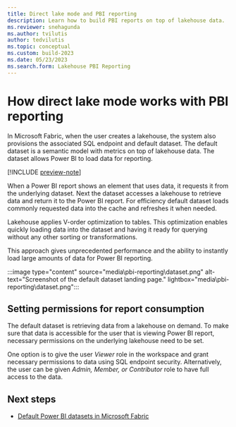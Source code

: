 ```yaml
---
title: Direct lake mode and PBI reporting
description: Learn how to build PBI reports on top of lakehouse data.
ms.reviewer: snehagunda
ms.author: tvilutis
author: tedvilutis
ms.topic: conceptual
ms.custom: build-2023
ms.date: 05/23/2023
ms.search.form: Lakehouse PBI Reporting
---
```


# How direct lake mode works with PBI reporting

In Microsoft Fabric, when the user creates a lakehouse, the system also provisions the associated SQL endpoint and default dataset. The default dataset is a semantic model with metrics on top of lakehouse data. The dataset allows Power BI to load data for reporting.

[!INCLUDE [preview-note](../includes/preview-note.md)]

When a Power BI report shows an element that uses data, it requests it from the underlying dataset. Next the dataset accesses a lakehouse to retrieve data and return it to the Power BI report. For efficiency default dataset loads commonly requested data into the cache and refreshes it when needed.

Lakehouse applies V-order optimization to tables. This optimization enables quickly loading data into the dataset and having it ready for querying without any other sorting or transformations.

This approach gives unprecedented performance and the ability to instantly load large amounts of data for Power BI reporting.

:::image type="content" source="media\pbi-reporting\dataset.png" alt-text="Screenshot of the default dataset landing page." lightbox="media\pbi-reporting\dataset.png":::

## Setting permissions for report consumption

The default dataset is retrieving data from a lakehouse on demand. To make sure that data is accessible for the user that is viewing Power BI report, necessary permissions on the underlying lakehouse need to be set.

One option is to give the user *Viewer* role in the workspace and grant necessary permissions to data using SQL endpoint security. Alternatively, the user can be given *Admin, Member, or Contributor* role to have full access to the data.

## Next steps

- [Default Power BI datasets in Microsoft Fabric](../data-warehouse/datasets.md)
